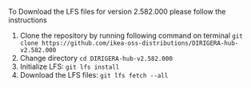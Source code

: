 To Download the LFS files for version 2.582.000 please follow the instructions

1. Clone the repository by running following command on terminal `git clone https://github.com/ikea-oss-distributions/DIRIGERA-hub-v2.582.000`
2. Change directory `cd DIRIGERA-hub-v2.582.000`
3. Initialize LFS: `git lfs install`
4. Download the LFS files: `git lfs fetch --all`
